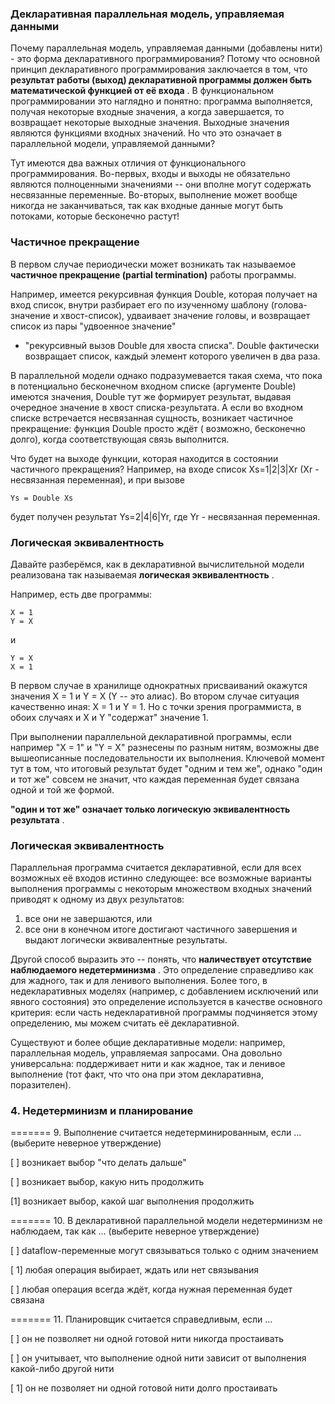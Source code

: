 ### Декларативная параллельная модель, управляемая данными

Почему параллельная модель, управляемая данными (добавлены нити) - это форма декларативного программирования? Потому что
основной принцип декларативного программирования заключается в том, что  **результат работы (выход) декларативной
программы должен быть математической функцией от её входа** . В функциональном программировании это наглядно и понятно:
программа выполняется, получая некоторые входные значения, а когда завершается, то возвращает некоторые выходные
значения. Выходные значения являются функциями входных значений. Но что это означает в параллельной модели, управляемой
данными?

Тут имеются два важных отличия от функционального программирования. Во-первых, входы и выходы не обязательно являются
полноценными значениями -- они вполне могут содержать несвязанные переменные. Во-вторых, выполнение может вообще никогда
не заканчиваться, так как входные данные могут быть потоками, которые бесконечно растут!

### Частичное прекращение

В первом случае периодически может возникать так называемое **частичное прекращение (partial termination)** работы
программы.

Например, имеется рекурсивная функция Double, которая получает на вход список, внутри разбирает его по изученному
шаблону (голова-значение и хвост-список), удваивает значение головы, и возвращает список из пары "удвоенное значение"
+ "рекурсивный вызов Double для хвоста списка". Double фактически возвращает список, каждый элемент которого увеличен в
два раза.

В параллельной модели однако подразумевается такая схема, что пока в потенциально бесконечном входном списке (аргументе
Double) имеются значения, Double тут же формирует результат, выдавая очередное значение в хвост списка-результата. А
если во входном списке встречается несвязанная сущность, возникает частичное прекращение: функция Double просто ждёт (
возможно, бесконечно долго), когда соответствующая связь выполнится.

Что будет на выходе функции, которая находится в состоянии частичного прекращения? Например, на входе список
Xs=1|2|3|Xr (Xr - несвязанная переменная), и при вызове

```
Ys = Double Xs 
```

будет получен результат Ys=2|4|6|Yr, где Yr - несвязанная переменная.

### Логическая эквивалентность

Давайте разберёмся, как в декларативной вычислительной модели реализована так называемая  **логическая эквивалентность**
.

Например, есть две программы:

```
X = 1
Y = X
```

и

```
Y = X
X = 1
```

В первом случае в хранилище однократных присваиваний окажутся значения X = 1 и Y = X (Y -- это алиас). Во втором случае
ситуация качественно иная: X = 1 и Y = 1. Но с точки зрения программиста, в обоих случаях и X и Y "содержат" значение 1.

При выполнении параллельной декларативной программы, если например "X = 1" и "Y = X" разнесены по разным нитям, возможны
две вышеописанные последовательности их выполнения. Ключевой момент тут в том, что итоговый результат будет "одним и тем
же", однако "один и тот же" совсем не значит, что каждая переменная будет связана одной и той же формой.

**"один и тот же" означает только логическую эквивалентность результата** .

### Логическая эквивалентность

Параллельная программа считается декларативной, если для всех возможных её входов истинно следующее:
все возможные варианты выполнения программы с некоторым множеством входных значений приводят к одному из двух
результатов:

1) все они не завершаются, или
2) все они в конечном итоге достигают частичного завершения и выдают логически эквивалентные результаты.

Другой способ выразить это -- понять, что  **наличествует отсутствие наблюдаемого недетерминизма** . Это определение
справедливо как для жадного, так и для ленивого выполнения. Более того, в недекларативных моделях (например, с
добавлением исключений или явного состояния) это определение используется в качестве основного критерия: если часть
недекларативной программы подчиняется этому определению, мы можем считать её декларативной.

Существуют и более общие декларативные модели: например, параллельная модель, управляемая запросами. Она довольно
универсальна: поддерживает нити и как жадное, так и ленивое выполнение (тот факт, что что она при этом декларативна,
поразителен).

### 4. Недетерминизм и планирование

======= 9. Выполнение считается недетерминированным, если ... (выберите неверное утверждение)

[ ] возникает выбор "что делать дальше"

[ ] возникает выбор, какую нить продолжить

[1] возникает выбор, какой шаг выполнения продолжить

======= 10. В декларативной параллельной модели недетерминизм не наблюдаем, так как ... (выберите неверное утверждение)

[ ] dataflow-переменные могут связываться только с одним значением

[ 1] любая операция выбирает, ждать или нет связывания

[ ] любая операция всегда ждёт, когда нужная переменная будет связана

======= 11. Планировщик считается справедливым, если ...

[ ] он не позволяет ни одной готовой нити никогда простаивать

[ ] он учитывает, что выполнение одной нити зависит от выполнения какой-либо другой нити

[ 1] он не позволяет ни одной готовой нити долго простаивать

